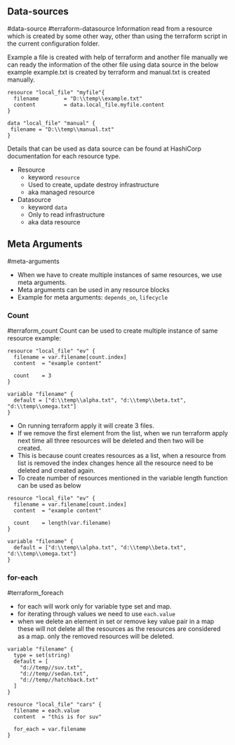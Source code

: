 ## Data-sources
#data-source #terraform-datasource
Information read from a resource which is created by some other way, other than using the terraform script in the current configuration folder.

Example a file is created with help of terraform and another file manually we can ready the information of the other file using data source in the below example example.txt is created by terraform and manual.txt is created manually.

```hcl
resource "local_file" "myfile"{
  filename        = "D:\\temp\\example.txt"
  content         = data.local_file.myfile.content
}

data "local_file" "manual" {
 filename = "D:\\temp\\manual.txt"
}
```

Details that can be used as data source can be found at HashiCorp documentation for each resource type.

- Resource
	- keyword `resource`
	- Used to create, update destroy infrastructure
	- aka managed resource
- Datasource
	- keyword `data`
	- Only to read infrastructure
	- aka data resource

## Meta Arguments
#meta-arguments
- When we have to create  multiple instances of same resources, we use meta arguments.
- Meta arguments can be used in any resource blocks
- Example for meta arguments: `depends_on`, `lifecycle`

### Count
#terraform_count
Count can be used to create multiple instance of same resource example:
```hcl
resource "local_file" "ev" {
  filename = var.filename[count.index]
  content  = "example content"
  
  count    = 3
}

variable "filename" {
  default = ["d:\\temp\\alpha.txt", "d:\\temp\\beta.txt", "d:\\temp\\omega.txt"]
}
```

- On running terraform apply it will create 3 files.
- If we remove the first element from the list, when we run terraform apply next time all three resources will be deleted and then two will be created.
- This is because count creates resources as a list, when a resource from list is removed the index changes hence all the resource need to be deleted and created again.
- To create number of resources mentioned in the variable length function can be used as below

```hcl
resource "local_file" "ev" {
  filename = var.filename[count.index]
  content  = "example content"
  
  count    = length(var.filename)
}

variable "filename" {
  default = ["d:\\temp\\alpha.txt", "d:\\temp\\beta.txt", "d:\\temp\\omega.txt"]
}
```

### for-each
#terraform_foreach
- for each will work only for variable type set and map.
- for iterating through values we need to use `each.value`
- when we delete an element in set or remove key value pair in a map these will not delete all the resources as the resources are considered as a map. only the removed resources will be deleted.

```hcl
variable "filename" {
  type = set(string)
  default = [
    "d://temp//suv.txt",
    "d://temp//sedan.txt",
    "d://temp//hatchback.txt"
  ]
}

resource "local_file" "cars" {
  filename = each.value
  content  = "this is for suv"
  
  for_each = var.filename
}
```

